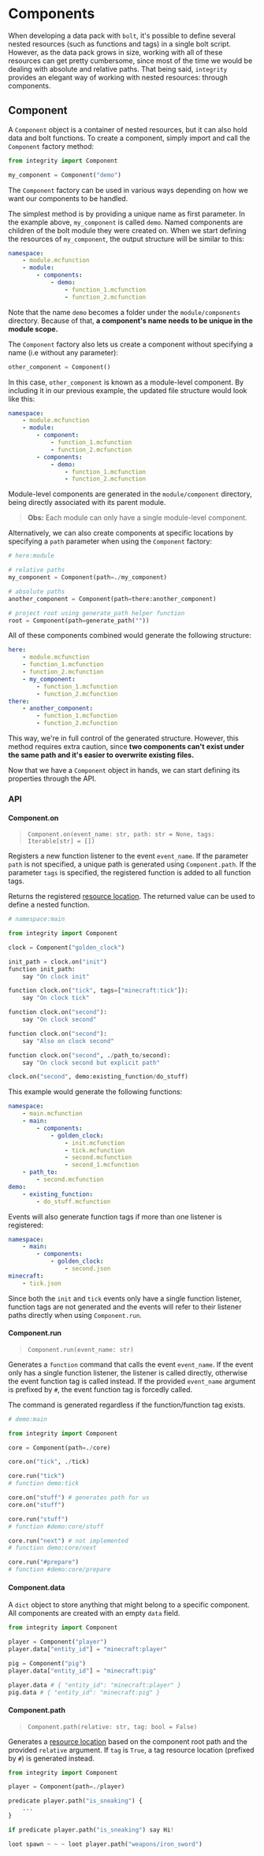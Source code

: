 
# Components

When developing a data pack with `bolt`, it's possible to
define several nested resources (such as functions and tags)
in a single bolt script. However, as the data pack grows in size,
working with all of these resources can get pretty cumbersome,
since most of the time we would be dealing with absolute and
relative paths. That being said, `integrity` provides an elegant
way of working with nested resources: through components.

## Component

A `Component` object is a container of nested resources, but it can
also hold data and bolt functions. To create a component, simply
import and call the `Component` factory method:

```python
from integrity import Component

my_component = Component("demo")
```

The `Component` factory can be used in various ways depending
on how we want our components to be handled.

The simplest method is by providing a unique name as first
parameter. In the example above, `my_component` is called
`demo`. Named components are children of the bolt module
they were created on. When we start defining the resources
of `my_component`, the output structure will be similar to this:

```yaml
namespace:
    - module.mcfunction
    - module:
        - components:
            - demo:
                - function_1.mcfunction
                - function_2.mcfunction
```

Note that the name `demo` becomes a folder under the
`module/components` directory. Because of that,
**a component's name needs to be unique in the module scope.**

The `Component` factory also lets us create a component without
specifying a name (i.e without any parameter):

```python
other_component = Component()
```

In this case, `other_component` is known as a module-level component.
By including it in our previous example, the updated file structure
would look like this:

```yaml
namespace:
    - module.mcfunction
    - module:
        - component:
            - function_1.mcfunction
            - function_2.mcfunction
        - components:
            - demo:
                - function_1.mcfunction
                - function_2.mcfunction
```

Module-level components are generated in the `module/component` directory,
being directly associated with its parent module.

> **Obs:** Each module can only have a single module-level component.

Alternatively, we can also create components at specific locations
by specifying a `path` parameter when using the `Component` factory:

```python
# here:module

# relative paths
my_component = Component(path=./my_component)

# absolute paths
another_component = Component(path=there:another_component)

# project root using generate_path helper function
root = Component(path=generate_path(""))
```

All of these components combined would generate the following structure:

```yaml
here:
    - module.mcfunction
    - function_1.mcfunction
    - function_2.mcfunction
    - my_component:
        - function_1.mcfunction
        - function_2.mcfunction
there:
    - another_component:
        - function_1.mcfunction
        - function_2.mcfunction
```

This way, we're in full control of the generated structure. However,
this method requires extra caution, since **two components can't**
**exist under the same path and it's easier to overwrite existing files.**  

Now that we have a `Component` object in hands, we can start defining
its properties through the API.

### API
#### Component.on

> `Component.on(event_name: str, path: str = None, tags: Iterable[str] = [])`

Registers a new function listener to the event `event_name`. If the parameter
`path` is not specified, a unique path is generated using `Component.path`.
If the parameter `tags` is specified, the registered function is added to
all function tags.

Returns the registered [resource location](https://minecraft.fandom.com/wiki/Resource_location). The returned value can be used to define a nested
function.

```python
# namespace:main

from integrity import Component

clock = Component("golden_clock")

init_path = clock.on("init")
function init_path:
    say "On clock init"

function clock.on("tick", tags=["minecraft:tick"]):
    say "On clock tick"

function clock.on("second"):
    say "On clock second"

function clock.on("second"):
    say "Also on clock second"

function clock.on("second", ./path_to/second):
    say "On clock second but explicit path"

clock.on("second", demo:existing_function/do_stuff)
```

This example would generate the following functions:

```yaml
namespace:
    - main.mcfunction
    - main:
        - components:
            - golden_clock:
                - init.mcfunction
                - tick.mcfunction
                - second.mcfunction
                - second_1.mcfunction
    - path_to:
        - second.mcfunction
demo:
    - existing_function:
        - do_stuff.mcfunction
```

Events will also generate function tags if more than one
listener is registered:

```yaml
namespace:
    - main:
        - components:
            - golden_clock:
                - second.json
minecraft:
    - tick.json
```

Since both the `init` and `tick` events only have a single function
listener, function tags are not generated and the events will refer
to their listener paths directly when using `Component.run`.

#### Component.run

> `Component.run(event_name: str)`

Generates a `function` command that calls the event `event_name`.
If the event only has a single function listener, the listener
is called directly, otherwise the event function tag is called instead.
If the provided `event_name` argument is prefixed by `#`, the event
function tag is forcedly called.

The command is generated regardless if the function/function tag exists.

```python
# demo:main

from integrity import Component

core = Component(path=./core)

core.on("tick", ./tick)

core.run("tick")
# function demo:tick

core.on("stuff") # generates path for us
core.on("stuff")

core.run("stuff")
# function #demo:core/stuff

core.run("next") # not implemented
# function demo:core/next

core.run("#prepare")
# function #demo:core/prepare
```

#### Component.data

A `dict` object to store anything that might belong to a specific component.
All components are created with an empty `data` field.

```python
from integrity import Component

player = Component("player")
player.data["entity_id"] = "minecraft:player"

pig = Component("pig")
player.data["entity_id"] = "minecraft:pig"

player.data # { "entity_id": "minecraft:player" }
pig.data # { "entity_id": "minecraft:pig" }
```

#### Component.path

> `Component.path(relative: str, tag: bool = False)`

Generates a [resource location](https://minecraft.fandom.com/wiki/Resource_location)
based on the component root path and the provided `relative` argument.
If `tag` is `True`, a tag resource location (prefixed by `#`) is
generated instead.

```python
from integrity import Component

player = Component(path=./player)

predicate player.path("is_sneaking") {
    ...
}

if predicate player.path("is_sneaking") say Hi!

loot spawn ~ ~ ~ loot player.path("weapons/iron_sword")
```

